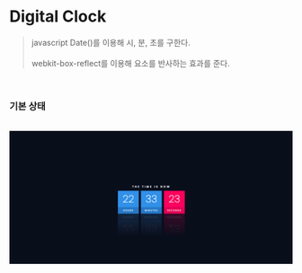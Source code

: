 # Digital Clock

> javascript Date()를 이용해 시, 분, 초를 구한다. <br> <br>
> webkit-box-reflect를 이용해 요소를 반사하는 효과를 준다.

<br>

### 기본 상태

<br>

<img src="./src/clockImg.png" width="100%" height="30%" title="px(픽셀) 크기 설정" alt="RubberDuck"/>
